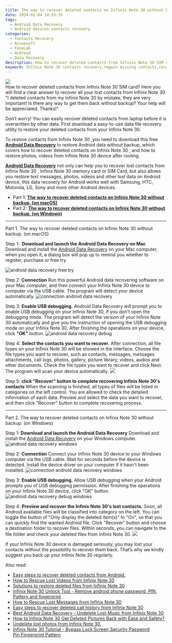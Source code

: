 ```yaml
---
title: The way to recover deleted contacts on Infinix Note 30 without backup.
date: 2024-02-04 14:53:33
tags: 
  - Android Data Recovery
  - Android devices contacts recovery
categories: 
  - Contacts Recovery
  - Aiseesoft
  - FoneLab
  - Android
  - Data Recovery
description: How to recover deleted contacts from Infinix Note 30 SIM card? Here you will find a clear answer to recover all your lost contacts from Infinix Note 30.
keyword: Infinix Note 30 contacts recovery,regain missing contacts,recover lost contacts from Infinix Note 30,restore deleted phone number on Infinix Note 30,android contacts retrieval,undelete contacts from Infinix Note 30,deletes contacts of Infinix Note 30,how to refind deleted contacts from Infinix Note 30,get back deleted contacts from Infinix Note 30 android,how to restore your files from Infinix Note 30,contacts disappear Infinix Note 30,extract contacts from water damaged phone Infinix Note 30
---
```


<img src="https://img0mobiles.techidaily.com/images/best-assets/devices/infinix/infinix-note-30/5.jpg" class="atpl-imgstyle"  />

<div class="atpl-content atpl-for-fonelab-android recover-contacts">

<div class="atpl-post-description-part-1">
How to recover deleted contacts from Infinix Note 30 SIM card? Here you will find a clear answer to recover all your lost contacts from Infinix Note 30.
</div>




<div class="atpl-post-description-part-2">
<div class="tpl-content-sub-paragraph-question">
  "I deleted contacts from my Infinix Note 30  by mistake, they are very important! Is there any way to get them back without backup? Your help will be appreciated. Thanks!"
</div>
<div class="tpl-content-sub-paragraph-content">
<p>
  Don’t worry! You can easily recover deleted contacts from laptop before it is overwritten by other data. First download a easy-to-use data file recovery utility to restore your deleted contacts from your Infinix Note 30.
</p>
</div>
</div>

<div class="atpl-post-description-part-3">
<div class="tpl-content-sub-paragraph-content">
  <p>
    To restore contacts from Infinix Note 30 ,you need to download this free <a href="https://tools.techidaily.com/aiseesoft-android-data-recovery/" target="_blank" rel="noopener"><strong>Android Data Recovery</strong></a> to restore Android data without backup, which covers how to recover deleted contacts on Infinix Note 30 , and how to restore photos, videos from Infinix Note 30 device after rooting.
  </p>
</div>

<div class="tpl-content-sub-paragraph-content">
  <p>
    <a href="https://tools.techidaily.com/aiseesoft-android-data-recovery/" target="_blank" rel="noopener"><strong>Android Data Recovery</strong></a> not only can help you to recover lost contacts from Infinix Note 30 , Infinix Note 30 memory card or SIM Card, but also allows you restore text messages, photos, videos and other lost data on Android device, this data recovery for Android works well with Samsung, HTC, Motorola, LG, Sony and more other Android devices.
  </p>
</div>
</div>


<ul>
  <li>Part 1: <strong><a href="#p1"> The way to recover deleted contacts on Infinix Note 30 without backup.  (on macOS)</a></strong></li>
  <li>Part 2: <strong><a href="#p2"> The way to recover deleted contacts on Infinix Note 30 without backup.  (on Windows)</a></strong></li>
</ul>




<!-- Part 1 -->
<a id="p1" name="p1" ></a><hr>

<div>
  <span class="atpl-step-part-style">Part 1. The way to recover deleted contacts on Infinix Note 30 without backup. (on macOS)</span>
</div>  

<span class="atpl-stepstyle-a"><span>Step 1: </span></span> <strong>Download and launch the Android Data Recovery on Mac</strong>
Download and install the <a href="https://tools.techidaily.com/aiseesoft-android-data-recovery/" target="_blank" rel="noopener">Android Data Recovery</a> on your Mac computer, when you open it, a dialog box will pop up to remind you whether to register, purchase or free try.

<img src="https://tools.techidaily.com/images/apps/aiseesoft/android-data-recovery/mac-free-try.png" class="atpl-imgstyle" alt="android data recovery free try" />

<span class="atpl-stepstyle-a"><span>Step 2: </span></span> <strong>Connection</strong>
Run this powerful Android data recovering software on your Mac computer, and then connect your Infinix Note 30 device to computer via the USB cable. The program will detect your device automatically.
<img src="https://tools.techidaily.com/images/apps/aiseesoft/android-data-recovery/mac-connection-interface.jpg" class="atpl-imgstyle" alt="connection android data recovery" />

<span class="atpl-stepstyle-a"><span>Step 3: </span></span> <strong>Enable USB debugging.</strong>
Android Data Recovery will prompt you to enable USB debugging on your Infinix Note 30, if you don't open the debugging mode. The program will detect the version of your Infinix Note 30 automatically and give you the instruction of opening the USB debugging mode on your Infinix Note 30. After finishing the operations on your device, click <strong>"OK"</strong> button.
<img src="https://tools.techidaily.com/images/apps/aiseesoft/android-data-recovery/mac-android-usb-debug.jpg"  class="atpl-imgstyle" alt="android data recovery debug" />

<span class="atpl-stepstyle-a"><span>Step 4: </span></span> <strong>Select the contacts you want to recover.</strong>
After connection, all file types on your Infinix Note 30 will be showed in the interface. Choose the file types you want to recover, such as contacts, messages, messages attachments, call logs, photos, gallery, picture library, videos, audios and other documents. Check the file types you want to recover and click Next. The program will scan your device automatically.
<img src="https://tools.techidaily.com/images/apps/aiseesoft/android-data-recovery/mac-choose-type-contacts.jpg" class="atpl-imgstyle"  />

<span class="atpl-stepstyle-a"><span>Step 5: </span></span> <strong>click "Recover" button to  complete recovering Infinix Note 30's contacts</strong>
When the scanning is finished, all types of files will be listed in categories on the left control. You are allowed to check the detailed information of each data. Preview and select the data you want to recover, and then click "Recover" button to complete recovering process.


<a id="p2" name="p2"></a><hr>

<!-- Part 2 -->
<div>
  <span class="atpl-step-part-style">Part 2. The way to recover deleted contacts on Infinix Note 30 without backup. (on Windows)</span>
</div>

<span class="atpl-stepstyle-a"><span>Step 1: </span></span> <strong>Download and launch the Android Data Recovery</strong>
Download and install the <a href="https://tools.techidaily.com/aiseesoft-android-data-recovery/" target="_blank" rel="noopener">Android Data Recovery</a> on your Windows computer.
<img src="https://tools.techidaily.com/images/apps/aiseesoft/android-data-recovery/win-start-interface.png"  class="atpl-imgstyle" alt="android data recovery windows" />

<span class="atpl-stepstyle-a"><span>Step 2: </span></span> <strong>Connection</strong>
Connect your Infinix Note 30 device to your Windows computer via the USB cable. Wait for seconds before the device is detected. Install the device driver on your computer if it hasn't been installed.
<img src="https://tools.techidaily.com/images/apps/aiseesoft/android-data-recovery/win-connection-interface.png" class="atpl-imgstyle" alt="connection android data recovery windows" />

<span class="atpl-stepstyle-a"><span>Step 3: </span></span> <strong>Enable USB debugging.</strong>
Allow USB debugging when your Android prompts you of USB debugging permission. After finishing the operations on your Infinix Note 30 device, click "OK" button.
<img src="https://tools.techidaily.com/images/apps/aiseesoft/android-data-recovery/win-android-usb-debug.png" class="atpl-imgstyle" alt="android data recovery debug windows" />

<span class="atpl-stepstyle-a"><span>Step 4: </span></span> <strong>Preview and recover the Infinix Note 30's lost contacts.</strong>
Soon, all Android available files will be classified into category on the left. You can toggle the button of "Only display the deleted item(s)" to "On", so that you can quickly find the wanted Android file. Click "Recover" button and choose a destination folder to recover files. Within seconds, you can navigate to the file folder and check your deleted files from Infinix Note 30.
<img src="https://tools.techidaily.com/images/apps/aiseesoft/android-data-recovery/win-recover-contacts.jpg" class="atpl-imgstyle"  />

<div class="atpl-post-description-part-4">
<div class="tpl-content-sub-paragraph-normal">
  <p>
    If your Infinix Note 30 device is damaged seriously, you may lost your contacts without the possibility to recover them back. That’s why we kindly suggest you back up your Infinix Note 30 regularly.
  </p>
</div>
</div>

<ins class="adsbygoogle"
     style="display:block"
     data-ad-client="ca-pub-7571918770474297"
     data-ad-slot="8358498916"
     data-ad-format="auto"
     data-full-width-responsive="true"></ins>

<span class="atpl-alsoreadstyle">Also read:</span>
<div><ul>
<li><a href="/easy-steps-to-recover-deleted-contacts-from-android-by-fonelab-android-recover-contacts/" target="_blank" rel="noopener"><u>Easy steps to recover deleted contacts from Android.</u></a></li>
<li><a href="/how-to-rescue-lost-videos-from-infinix-note-30-by-fonelab-android-recover-video/" target="_blank" rel="noopener"><u>How to Rescue Lost Videos from Infinix Note 30</u></a></li>
<li><a href="/solutions-to-restore-deleted-files-from-infinix-note-30-by-fonelab-android-recover-data/" target="_blank" rel="noopener"><u>Solutions to restore deleted files from Infinix Note 30</u></a></li>
<li><a href="/infinix-note-30-unlock-tool-remove-android-phone-password-pin-pattern-and-fingerprint-by-drfone-android-unlock-android-unlock/" target="_blank" rel="noopener"><u>Infinix Note 30 Unlock Tool - Remove android phone password, PIN, Pattern and fingerprint</u></a></li>
<li><a href="/how-to-rescue-lost-messages-from-infinix-note-30-by-fonelab-android-recover-messages/" target="_blank" rel="noopener"><u>How to Rescue Lost Messages from Infinix Note 30</u></a></li>
<li><a href="/easy-steps-to-recover-deleted-call-history-from-infinix-note-30-by-fonelab-android-recover-call-logs/" target="_blank" rel="noopener"><u>Easy steps to recover deleted call history from Infinix Note 30</u></a></li>
<li><a href="/best-android-data-recovery-undelete-lost-music-from-infinix-note-30-by-fonelab-android-recover-music/" target="_blank" rel="noopener"><u>Best Android Data Recovery - Undelete Lost Music from Infinix Note 30</u></a></li>
<li><a href="/how-to-infinix-note-30-get-deleted-pictures-back-with-ease-and-safety-by-fonelab-android-recover-pictures/" target="_blank" rel="noopener"><u>How to Infinix Note 30 Get Deleted Pictures Back with Ease and Safety?</u></a></li>
<li><a href="/undelete-lost-photos-from-infinix-note-30-by-fonelab-android-recover-photos/" target="_blank" rel="noopener"><u>Undelete lost photos from Infinix Note 30.</u></a></li>
<li><a href="/infinix-note-30-tutorial-bypass-lock-screen-security-password-pin-fingerprint-pattern-by-drfone-android-unlock-android-unlock/" target="_blank" rel="noopener"><u>Infinix Note 30 Tutorial - Bypass Lock Screen,Security Password Pin,Fingerprint,Pattern</u></a></li>
</ul></div>

</div>

